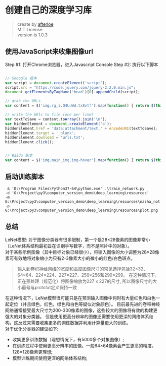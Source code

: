 # 创建自己的深度学习库
> create by [afterloe](605728727@qq.com)  
> MIT License  
> version is 1.0.3

## 使用JavaScript来收集图像url
Step #1: 打开Chrome浏览器，进入Javascript Console
Step #2: 执行以下脚本
```javascript

// Gooogle 版本
var script = document.createElement('script');
script.src = "https://code.jquery.com/jquery-2.2.0.min.js";
document.getElementsByTagName('head')[0].appendChild(script);

// grab the URLs
var content = $('img.rg_i.Q4LuWd.tx8vtf').map(function() { return $(this)[0].src; });

// write the URls to file (one per line)
var textToSave = content.toArray().join('\n');
var hiddenElement = document.createElement('a');
hiddenElement.href = 'data:attachment/text,' + encodeURI(textToSave);
hiddenElement.target = '_blank';
hiddenElement.download = 'urls.txt';
hiddenElement.click();


// Baidu 版本
var content = $('img.main_img.img-hover').map(function() { return $(this)[0].src; });
``` 

## 启动训练脚本
```shell script
 & 'D:\Program Files\Python37-64\python.exe' .\train_network.py 
-d 'G:\Project\py3\computer_version_demo\deep_learning\resources' 
-m G:\Project\py3\computer_version_demo\deep_learning\resources\nazha_not.model 
-p G:\Project\py3\computer_version_demo\deep_learning\resources\plot.png
```

## 总结
LeNet模型: 对于图像分类器有很多限制，第一个是28×28像素的图像非常小（LeNet体系结构最初旨在识别手写数字，而不是照片中的对象）。   
对于某些示例图像（其中目标对象已经很小），将输入图像的大小调整为28×28像素可有效地将对象缩小为只有2-3像素大小的微小的红色/白色斑点。 

> 输入到卷积神经网络的宽度和高度图像尺寸的常见选择包括32×32、64×64、224×224、227×227、256×256和299×299。
> 在这种情况下，正在预处理（规范化）将图像缩放为227 x 227的尺寸, 所以图像尺寸的大小最号与prototxt定义保持一致   

在这种情况下，LeNet模型很可能只是在预测输入图像中何时有大量红色和白色一起定位（并且绿色，红色，绿色和白色等疑似对象颜色）。
目前最先进的卷积神经网络通常接受最大尺寸为200-300像素的图像，这些较大的图像将有效的构建更强大的对象分类器。
但是使用更高分辨率的图像还需要使用更深的网络体系结构，这反过来需要收集更多的训练数据并利用计算量更大的训练。    
对于优化分类器的建议如下:    
- 收集更多训练数据（理想情况下，有5000多个对象图像）;
- 在训练过程中使用更高分辨率的图像。一般64×64像素会产生更高的精度。 128×128像素更理想;
- 模型训练期间使用更深的网络体系结构;